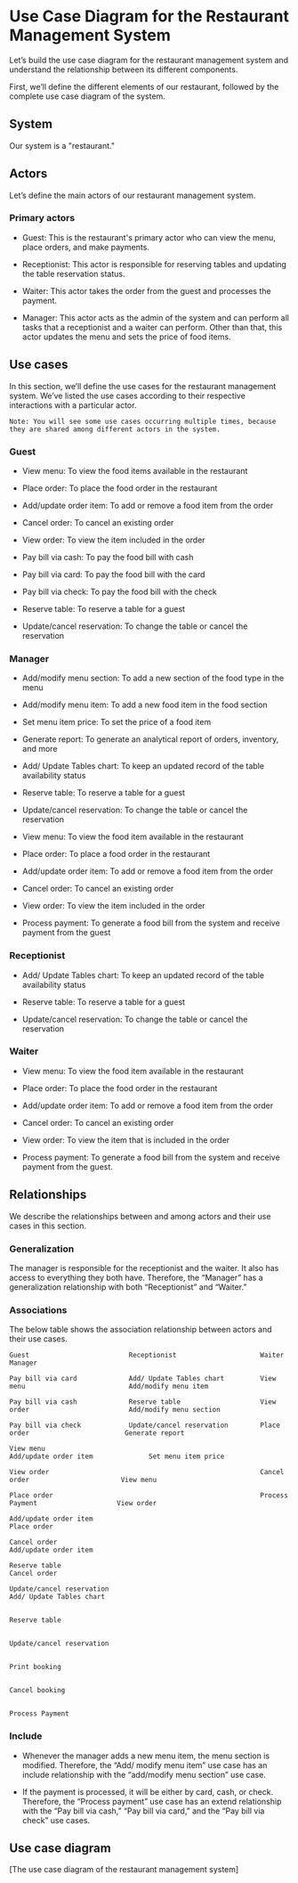 # Use Case Diagram for the Restaurant Management System
Let’s build the use case diagram for the restaurant management system and understand the relationship between its different components.

First, we’ll define the different elements of our restaurant, followed by the complete use case diagram of the system.

## System
Our system is a "restaurant."

## Actors
Let’s define the main actors of our restaurant management system.

### Primary actors
- Guest: This is the restaurant's primary actor who can view the menu, place orders, and make payments.

- Receptionist: This actor is responsible for reserving tables and updating the table reservation status.

- Waiter: This actor takes the order from the guest and processes the payment.

- Manager: This actor acts as the admin of the system and can perform all tasks that a receptionist and a waiter can perform. Other than that, this actor updates the menu and sets the price of food items.

## Use cases
In this section, we’ll define the use cases for the restaurant management system. We’ve listed the use cases according to their respective interactions with a particular actor.
```
Note: You will see some use cases occurring multiple times, because they are shared among different actors in the system.
```
### Guest
- View menu: To view the food items available in the restaurant

- Place order: To place the food order in the restaurant

- Add/update order item: To add or remove a food item from the order

- Cancel order: To cancel an existing order

- View order: To view the item included in the order

- Pay bill via cash: To pay the food bill with cash

- Pay bill via card: To pay the food bill with the card

- Pay bill via check: To pay the food bill with the check

- Reserve table: To reserve a table for a guest

- Update/cancel reservation: To change the table or cancel the reservation


### Manager
- Add/modify menu section: To add a new section of the food type in the menu

- Add/modify menu item: To add a new food item in the food section

- Set menu item price: To set the price of a food item

- Generate report: To generate an analytical report of orders, inventory, and more

- Add/ Update Tables chart: To keep an updated record of the table availability status

- Reserve table: To reserve a table for a guest

- Update/cancel reservation: To change the table or cancel the reservation

- View menu: To view the food item available in the restaurant

- Place order: To place a food order in the restaurant

- Add/update order item: To add or remove a food item from the order

- Cancel order: To cancel an existing order

- View order: To view the item included in the order

- Process payment: To generate a food bill from the system and receive payment from the guest

### Receptionist
- Add/ Update Tables chart: To keep an updated record of the table availability status

- Reserve table: To reserve a table for a guest

- Update/cancel reservation: To change the table or cancel the reservation

### Waiter
- View menu: To view the food item available in the restaurant

- Place order: To place the food order in the restaurant

- Add/update order item: To add or remove a food item from the order

- Cancel order: To cancel an existing order

- View order: To view the item that is included in the order

- Process payment: To generate a food bill from the system and receive payment from the guest.

## Relationships
We describe the relationships between and among actors and their use cases in this section.

### Generalization
The manager is responsible for the receptionist and the waiter. It also has access to everything they both have. Therefore, the “Manager” has a generalization relationship with both “Receptionist” and “Waiter.”

### Associations
The below table shows the association relationship between actors and their use cases.

```
Guest                         Receptionist                     Waiter                             Manager

Pay bill via card             Add/ Update Tables chart         View menu                          Add/modify menu item

Pay bill via cash             Reserve table                    View order                         Add/modify menu section

Pay bill via check            Update/cancel reservation        Place order                        Generate report

View menu                                                      Add/update order item              Set menu item price

View order                                                     Cancel order                       View menu

Place order                                                    Process Payment                    View order

Add/update order item                                                                             Place order

Cancel order                                                                                      Add/update order item

Reserve table                                                                                     Cancel order

Update/cancel reservation                                                                         Add/ Update Tables chart

                                                                                                  Reserve table

                                                                                                  Update/cancel reservation

                                                                                                  Print booking

                                                                                                  Cancel booking

                                                                                                  Process Payment
```


### Include
- Whenever the manager adds a new menu item, the menu section is modified. Therefore, the “Add/ modify menu item” use case has an include relationship with the “add/modify menu section” use case.

- If the payment is processed, it will be either by card, cash, or check. Therefore, the “Process payment” use case has an extend relationship with the “Pay bill via cash,” “Pay bill via card,” and the “Pay bill via check” use cases.

## Use case diagram

[The use case diagram of the restaurant management system]
